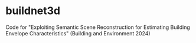 # buildnet3d
Code for "Exploiting Semantic Scene Reconstruction for Estimating Building Envelope Characteristics" (Building and Environment 2024)
